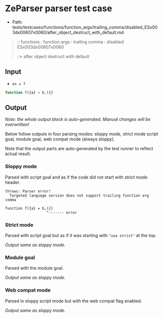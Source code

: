 # ZeParser parser test case

- Path: tests/testcases/functions/function_args/trailing_comma/disabled_ESx003dx00607x0060/after_object_destruct_with_default.md

> :: functions : function args : trailing comma : disabled ESx003dx00607x0060
>
> ::> after object destruct with default

## Input

- `es = 7`

`````js
function f({a} = b,){}
`````

## Output

_Note: the whole output block is auto-generated. Manual changes will be overwritten!_

Below follow outputs in four parsing modes: sloppy mode, strict mode script goal, module goal, web compat mode (always sloppy).

Note that the output parts are auto-generated by the test runner to reflect actual result.

### Sloppy mode

Parsed with script goal and as if the code did not start with strict mode header.

`````
throws: Parser error!
  Targeted language version does not support trailing function arg comma

function f({a} = b,){}
                   ^------- error
`````

### Strict mode

Parsed with script goal but as if it was starting with `"use strict"` at the top.

_Output same as sloppy mode._

### Module goal

Parsed with the module goal.

_Output same as sloppy mode._

### Web compat mode

Parsed in sloppy script mode but with the web compat flag enabled.

_Output same as sloppy mode._
